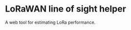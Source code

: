LoRaWAN line of sight helper
============================

A web tool for estimating LoRa performance.
